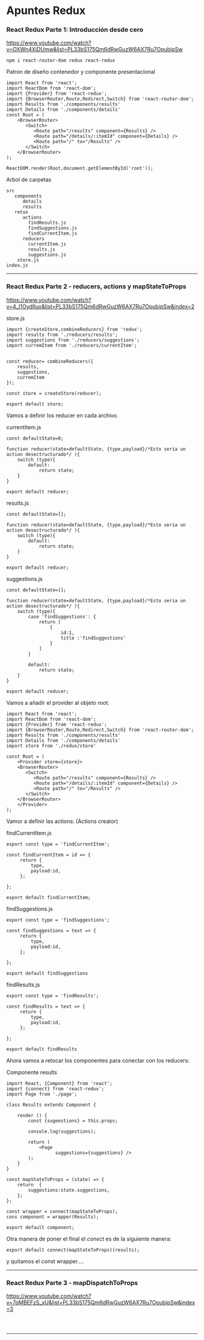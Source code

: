 # Apuntes Redux

### React Redux Parte 1: Introducción desde cero
https://www.youtube.com/watch?v=OXWn4XiDUmw&list=PL33bS175Qm6dRwGuzW6AX7Ru7OpubipSw

~~~
npm i react-router-dom redux react-redux
~~~
Patron de diseño contenedor y componente presentacional
~~~
import React from 'react';
import ReactDom from 'react-dom';
import {Provider} from 'react-redux';
import {BrowserRouter,Route,Redirect,Switch} from 'react-router-dom';
import Results from './components/results'
import Details from './components/details'
const Root = (
    <BrowserRouter>
       <Switch>
          <Route path="/results" component={Results} />
          <Route path="/details/:itemId" component={Details} />
          <Route path="/" to="/Results" />
       </Switch>
    </BrowserRouter>
);

ReactDOM.render(Root,document.getElementById('root'));

~~~

Arbol de carpetas
~~~
src
   components
      details
      results
   retux
      actions
        findResults.js
        findSuggestions.js
        findCurrentItem.js
      reducers
        currentItem.js
        results.js
        suggestions.js
    store.js
index.js
~~~


___
### React Redux Parte 2 - reducers, actions y mapStateToProps

https://www.youtube.com/watch?v=4_I1OydIIuo&list=PL33bS175Qm6dRwGuzW6AX7Ru7OpubipSw&index=2


store.js
~~~
import {createStore,combineReducers} from 'redux';
import results from './reducers/results';
import suggestions from './reducers/suggestions';
import curremItem from './reducers/currentItem';


const reducer= combineReducers({
    results,
    suggestions,
    curremItem
});

const store = createStore(reducer);

export default store;

~~~

Vamos a definir los reducer en cada archivo.

currentItem.js
~~~
const defaultState=0;

function reducer(state=defaultState, {type,payload}/*Esto seria un action desectructurado*/ ){
    switch (type){
        default:
            return state;
    }
}

export default reducer;
~~~

results.js
~~~
const defaultState=[];

function reducer(state=defaultState, {type,payload}/*Esto seria un action desectructurado*/ ){
    switch (type){
        default:
            return state;
    }
}

export default reducer;
~~~

suggestions.js

~~~
const defaultState=[];

function reducer(state=defaultState, {type,payload}/*Esto seria un action desectructurado*/ ){
    switch (type){
        case 'findSuggestions': {
            return [
                {
                    id:1,
                    title :'findSuggestions'
                }
            ]
        }
        
        default:
            return state;
    }
}

export default reducer;
~~~

Vamos a añadir el provider al objeto root:
~~~
import React from 'react';
import ReactDom from 'react-dom';
import {Provider} from 'react-redux';
import {BrowserRouter,Route,Redirect,Switch} from 'react-router-dom';
import Results from './components/results'
import Details from './components/details'
import store from './redux/store'

const Root = (
    <Provider store={store}>
    <BrowserRouter>
       <Switch>
          <Route path="/results" component={Results} />
          <Route path="/details/:itemId" component={Details} />
          <Route path="/" to="/Results" />
       </Switch>
    </BrowserRouter>
    </Provider>
);
~~~

Vamor a definir las actions: (Actions creator)

findCurrentItem.js
~~~
export const type = 'findCurrentItem';

const findCurrentItem = id => {
     return {
         type,
         payload:id,
     };

};

export default findCurrentItem;
~~~

findSuggestions.js
~~~
export const type = 'findSuggestions';

const findSuggestions = text => {
     return {
         type,
         payload:id,
     };

};

export default findSuggestions
~~~

findResults.js
~~~
export const type = 'findResults';

const findResults = text => {
     return {
         type,
         payload:id,
     };

};

export default findResults

~~~

Ahora vamos a retocar los componentes para conectar con los reducers:

Componente results
~~~
import React, {Component} from 'react';
import {connect} from 'react-redux';
import Page from './page';

class Results extends Component {

    render () {
        const {sugeestions} = this.props;

        console.log(suggestions);

        return (
            <Page 
                  suggestions={suggestions} />
        );
    }
}

const mapStateToProps = (state) => {
    return  {
        suggestions:state.suggestions,
    };
};

const wrapper = connect(mapStateToProps);
cons component = wrapper(Results);

export default component;
~~~
Otra manera de poner el final el *conect* es de la siguiente manera:

~~~
export default connect(mapStateToProps)(results);

~~~
y quitamos el const wrapper....

___

### React Redux Parte 3 - mapDispatchToProps

https://www.youtube.com/watch?v=7qMBEFzS_xU&list=PL33bS175Qm6dRwGuzW6AX7Ru7OpubipSw&index=3



~~~

~~~

~~~

~~~

~~~

~~~

___

